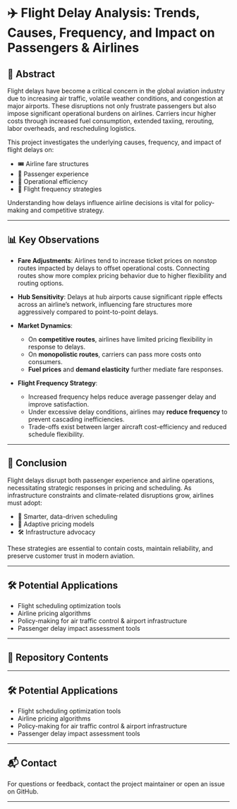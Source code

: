 # ✈️ Flight Delay Analysis: Trends, Causes, Frequency, and Impact on Passengers & Airlines

## 📄 Abstract

Flight delays have become a critical concern in the global aviation industry due to increasing air traffic, volatile weather conditions, and congestion at major airports. These disruptions not only frustrate passengers but also impose significant operational burdens on airlines. Carriers incur higher costs through increased fuel consumption, extended taxiing, rerouting, labor overheads, and rescheduling logistics.

This project investigates the underlying causes, frequency, and impact of flight delays on:

- 🎟️ Airline fare structures  
- 🧳 Passenger experience  
- 🛫 Operational efficiency  
- 🔁 Flight frequency strategies  

Understanding how delays influence airline decisions is vital for policy-making and competitive strategy.

---

## 📊 Key Observations

- **Fare Adjustments**: Airlines tend to increase ticket prices on nonstop routes impacted by delays to offset operational costs. Connecting routes show more complex pricing behavior due to higher flexibility and routing options.

- **Hub Sensitivity**: Delays at hub airports cause significant ripple effects across an airline’s network, influencing fare structures more aggressively compared to point-to-point delays.

- **Market Dynamics**:  
  - On **competitive routes**, airlines have limited pricing flexibility in response to delays.  
  - On **monopolistic routes**, carriers can pass more costs onto consumers.  
  - **Fuel prices** and **demand elasticity** further mediate fare responses.

- **Flight Frequency Strategy**:  
  - Increased frequency helps reduce average passenger delay and improve satisfaction.  
  - Under excessive delay conditions, airlines may **reduce frequency** to prevent cascading inefficiencies.  
  - Trade-offs exist between larger aircraft cost-efficiency and reduced schedule flexibility.

---

## 📌 Conclusion

Flight delays disrupt both passenger experience and airline operations, necessitating strategic responses in pricing and scheduling. As infrastructure constraints and climate-related disruptions grow, airlines must adopt:

- 🔁 Smarter, data-driven scheduling  
- 🧠 Adaptive pricing models  
- 🛠️ Infrastructure advocacy  

These strategies are essential to contain costs, maintain reliability, and preserve customer trust in modern aviation.

---

## 🛠 Potential Applications

- Flight scheduling optimization tools  
- Airline pricing algorithms  
- Policy-making for air traffic control & airport infrastructure  
- Passenger delay impact assessment tools  

---

## 📁 Repository Contents
---

## 🛠 Potential Applications

- Flight scheduling optimization tools  
- Airline pricing algorithms  
- Policy-making for air traffic control & airport infrastructure  
- Passenger delay impact assessment tools  

---

## 📬 Contact

For questions or feedback, contact the project maintainer or open an issue on GitHub.

---


